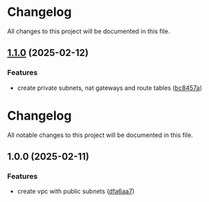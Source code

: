 # Changelog

All changes to this project will be documented in this file.

## [1.1.0](https://github.com/gucasassi/terraform-aws-vpc/compare/v1.0.0...v1.1.0) (2025-02-12)


### Features

* create private subnets, nat gateways and route tables ([bc8457a](https://github.com/gucasassi/terraform-aws-vpc/commit/bc8457a82df5fe93dca2d0fede1416f6a460c7c7))

# Changelog

All notable changes to this project will be documented in this file.

## 1.0.0 (2025-02-11)


### Features

* create vpc with public subnets ([dfa6aa7](https://github.com/gucasassi/terraform-aws-vpc/commit/dfa6aa787cfd6eb45d80092b4f5de970a426508f))
